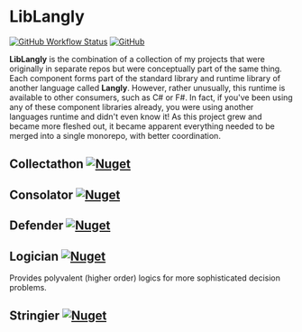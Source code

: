 # LibLangly

[![GitHub Workflow Status](https://img.shields.io/github/workflow/status/Entomy/LibLangly/.NET%20Core?label=Build&logo=Github)](https://github.com/Entomy/LibLangly/actions?query=workflow%3A%22.NET+Core%22)
[![GitHub](https://img.shields.io/github/license/Entomy/LibLangly)](https://github.com/Entomy/LibLangly/blob/master/LICENSE)

**LibLangly** is the combination of a collection of my projects that were originally in separate repos but were conceptually part of the same thing. Each component forms part of the standard library and runtime library of another language called **Langly**. However, rather unusually, this runtime is available to other consumers, such as C# or F#. In fact, if you've been using any of these component libraries already, you were using another languages runtime and didn't even know it! As this project grew and became more fleshed out, it became apparent everything needed to be merged into a single monorepo, with better coordination.

## Collectathon [![Nuget](https://img.shields.io/nuget/dt/Collectathon?logo=Nuget)](https://www.nuget.org/packages/Collectathon/1.0.0-beta.8)

## Consolator [![Nuget](https://img.shields.io/nuget/dt/Consolator?logo=Nuget)](https://www.nuget.org/packages/Consolator/)

## Defender [![Nuget](https://img.shields.io/nuget/dt/Defender?logo=Nuget)](https://www.nuget.org/packages/Defender/)

## Logician [![Nuget](https://img.shields.io/nuget/dt/Logician?logo=Nuget)](https://www.nuget.org/packages/Logician/)

Provides polyvalent (higher order) logics for more sophisticated decision problems.

## Stringier [![Nuget](https://img.shields.io/nuget/dt/Stringier?logo=Nuget)](https://www.nuget.org/packages/Stringier/)
